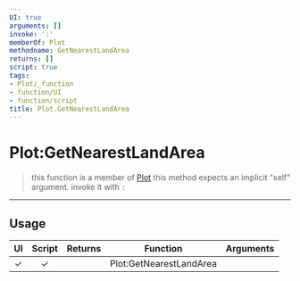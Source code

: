 ```yaml
---
UI: true
arguments: []
invoke: ':'
memberOf: Plot
methodname: GetNearestLandArea
returns: []
script: true
tags:
- Plot/_function
- function/UI
- function/script
title: Plot.GetNearestLandArea
---
```

# Plot:GetNearestLandArea
> this function is a member of [Plot](civ-6/lua/Plot.md)
> this method expects an implicit "self" argument. invoke it with `:`
-----
## Usage
|  UI | Script | Returns | Function | Arguments |
|:---:|:------:|-------:|:--------:|:---------|
|✓|✓||Plot:GetNearestLandArea||
